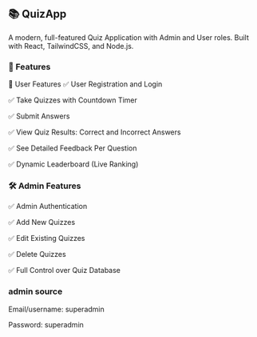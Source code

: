 ## 📚 QuizApp
A modern, full-featured Quiz Application with Admin and User roles.
Built with React, TailwindCSS, and Node.js.

### 🚀 Features
👤 User Features
✅ User Registration and Login

✅ Take Quizzes with Countdown Timer

✅ Submit Answers

✅ View Quiz Results: Correct and Incorrect Answers

✅ See Detailed Feedback Per Question

✅ Dynamic Leaderboard (Live Ranking)

### 🛠️ Admin Features
✅ Admin Authentication

✅ Add New Quizzes

✅ Edit Existing Quizzes

✅ Delete Quizzes

✅ Full Control over Quiz Database


### admin source

Email/username: superadmin


Password: superadmin

